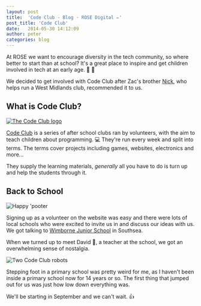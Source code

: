 ```yaml
---
layout: post
title:  'Code Club - Blog · ROSE Digital ✏'
post_title: 'Code Club'
date:   2014-05-30 14:12:09
author: peter
categories: blog
---
```


At ROSE we want to encourage diversity in the tech community, so where better to start than at school? It's a great place to inspire and get children involved in tech at an early age. :boy: :girl:

We decided to get involved with Code Club after Zac's brother [Nick](http://twitter.com/nickcolley), who helps run a West Midlands club, recommended it to us.

## What is Code Club?

[<img class="img-right" src="https://www.codeclub.org.uk/assets/logo-8f4e1ca6525af0d4b681e5bea5dbe3d6.svg" alt="The Code Club logo">](https://www.codeclub.org.uk/)

[Code Club](https://www.codeclub.org.uk/) is a series of after school clubs ran by volunteers, with the aim to teach children about programming. :computer: They're run every week and split into terms. The terms cover projects including games, websites, electronics and more... 

They supply the learning materials, _generally_ all you have to do is turn up and help the students through it.

## Back to School

<img class="img-left" src="https://www.codeclub.org.uk/assets/robots/pooter.png" alt="Happy 'pooter">

Signing up as a volunteer on the website was easy and there were lots of local schools who were excited to invite us in and discuss our ideas with us. We got talking to [Wimborne Junior School](http://www.wimborne-jun.portsmouth.sch.uk/) in Southsea.

When we turned up to meet David :man:, a teacher at the school, we got an overwhelming sense of nostalgia.

<img class="img-right" src="https://www.codeclub.org.uk/system/files/072013/51e6c3639d200f224300038e/large/forum.png?1401051435" alt="Two Code Club robots">

Stepping foot in a primary school was pretty weird for me, as I haven't been inside a primary school now for 14 years or so. The first thing that jumped out for us was just how low down everything was.

We'll be starting in September and we can't wait. :thumbsup:
